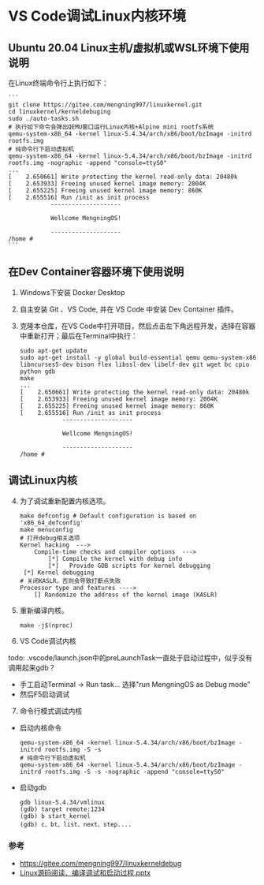 # VS Code调试Linux内核环境

## Ubuntu 20.04 Linux主机/虚拟机或WSL环境下使用说明

在Linux终端命令行上执行如下：

    ```
    git clone https://gitee.com/mengning997/linuxkernel.git
    cd linuxkernel/kerneldebuging
    sudo ./auto-tasks.sh
    # 执行如下命令会弹出QEMU窗口运行Linux内核+Alpine mini rootfs系统
    qemu-system-x86_64 -kernel linux-5.4.34/arch/x86/boot/bzImage -initrd rootfs.img
    # 纯命令行下启动虚拟机
    qemu-system-x86_64 -kernel linux-5.4.34/arch/x86/boot/bzImage -initrd rootfs.img -nographic -append "console=ttyS0"
    ...
    [    2.650661] Write protecting the kernel read-only data: 20480k
    [    2.653933] Freeing unused kernel image memory: 2004K
    [    2.655225] Freeing unused kernel image memory: 860K
    [    2.655516] Run /init as init process
                --------------------               
                                                    
                Wellcome MengningOS!               
                                                    
                --------------------               
    /home #
    ```
## 在Dev Container容器环境下使用说明

1. Windows下安装 Docker Desktop

2. 自主安装 Git 、VS Code, 并在 VS Code 中安装 Dev Container 插件。

3. 克隆本仓库，在VS Code中打开项目，然后点击左下角远程开发，选择在容器中重新打开；最后在Terminal中执行：

    ```
    sudo apt-get update
    sudo apt-get install -y global build-essential qemu qemu-system-x86 libncurses5-dev bison flex libssl-dev libelf-dev git wget bc cpio python gdb
    make
    ...
    [    2.650661] Write protecting the kernel read-only data: 20480k
    [    2.653933] Freeing unused kernel image memory: 2004K
    [    2.655225] Freeing unused kernel image memory: 860K
    [    2.655516] Run /init as init process
                --------------------               
                                                    
                Wellcome MengningOS!               
                                                    
                --------------------               
    /home #
    ```

## 调试Linux内核

4. 为了调试重新配置内核选项。

    ```
    make defconfig # Default configuration is based on 'x86_64_defconfig'
    make menuconfig
    # 打开debug相关选项
    Kernel hacking  --->
        Compile-time checks and compiler options  --->
            [*] Compile the kernel with debug info
            [*]   Provide GDB scripts for kernel debugging
     [*] Kernel debugging
    # 关闭KASLR，否则会导致打断点失败
    Processor type and features ---->
        [] Randomize the address of the kernel image (KASLR)
    ```

5. 重新编译内核。

    ```
    make -j$(nproc)
    ```
6. VS Code调试内核

todo: .vscode/launch.json中的preLaunchTask一直处于启动过程中，似乎没有调用起来gdb？

* 手工启动Terminal -> Run task... 选择"run MengningOS as Debug mode"
* 然后F5启动调试


7. 命令行模式调试内核

* 启动内核命令

    ```
    qemu-system-x86_64 -kernel linux-5.4.34/arch/x86/boot/bzImage -initrd rootfs.img -S -s
    # 纯命令行下启动虚拟机
    qemu-system-x86_64 -kernel linux-5.4.34/arch/x86/boot/bzImage -initrd rootfs.img -S -s -nographic -append "console=ttyS0"
    ```
* 启动gdb
    ```
    gdb linux-5.4.34/vmlinux
    (gdb) target remote:1234
    (gdb) b start_kernel
    (gdb) c、bt、list、next、step....
    ```

### 参考 

* https://gitee.com/mengning997/linuxkerneldebug
* [Linux源码阅读、编译调试和启动过程.pptx](https://gitee.com/mengning997/linuxkernel/raw/master/ppt/3-Linux%E6%BA%90%E7%A0%81%E9%98%85%E8%AF%BB%E3%80%81%E7%BC%96%E8%AF%91%E8%B0%83%E8%AF%95%E5%92%8C%E5%90%AF%E5%8A%A8%E8%BF%87%E7%A8%8B.pptx)
